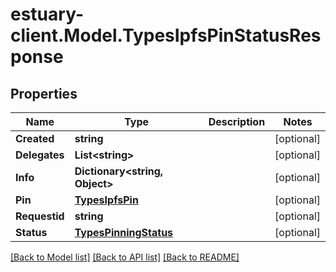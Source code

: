 # estuary-client.Model.TypesIpfsPinStatusResponse
## Properties

Name | Type | Description | Notes
------------ | ------------- | ------------- | -------------
**Created** | **string** |  | [optional] 
**Delegates** | **List&lt;string&gt;** |  | [optional] 
**Info** | **Dictionary&lt;string, Object&gt;** |  | [optional] 
**Pin** | [**TypesIpfsPin**](TypesIpfsPin.md) |  | [optional] 
**Requestid** | **string** |  | [optional] 
**Status** | [**TypesPinningStatus**](TypesPinningStatus.md) |  | [optional] 

[[Back to Model list]](../README.md#documentation-for-models) [[Back to API list]](../README.md#documentation-for-api-endpoints) [[Back to README]](../README.md)


